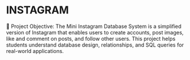 # INSTAGRAM
📍 Project Objective: The Mini Instagram Database System is a simplified version of Instagram that enables users to create accounts, post images, like and comment on posts, and follow other users. This project helps students understand database design, relationships, and SQL queries for real-world applications.  
